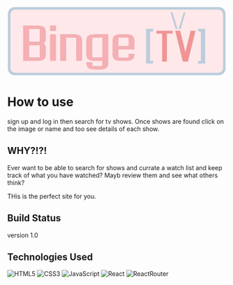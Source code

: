 
![Binge[TV]](public/images/Logo.png)

# How to use
sign up and log in then search for tv shows.
Once shows are found click on the image or name and too see details of each show.

## WHY?!?!
Ever want to be able to search for shows and currate a watch list and keep track of what you have watched? Mayb review them and see what others think?

THis is the perfect site for you.
## Build Status
version 1.0

## Technologies Used
![HTML5](https://img.shields.io/badge/HTML5-E34F26?style=for-the-badge&logo=html5&logoColor=white)
![CSS3](https://img.shields.io/badge/CSS3-1572B6?style=for-the-badge&logo=css3&logoColor=white)
![JavaScript](https://img.shields.io/badge/JavaScript-323330?style=for-the-badge&logo=javascript&logoColor=F7DF1E)
![React](https://img.shields.io/badge/React-20232A?style=for-the-badge&logo=react&logoColor=61DAFB)
![ReactRouter](https://img.shields.io/badge/React_Router-CA4245?style=for-the-badge&logo=react-router&logoColor=white)
